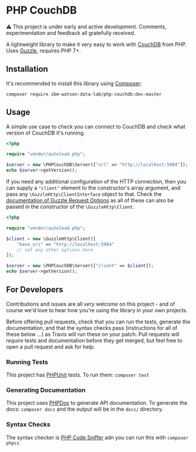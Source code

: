 # PHP CouchDB

:warning: This project is under early and active development.  Comments, experimentation and feedback all gratefully received.

A lightweight library to make it very easy to work with [CouchDB](http://couchdb.apache.org/) from PHP.  Uses [Guzzle](http://docs.guzzlephp.org/en/stable/), requires PHP 7+.

## Installation

It's recommended to install this library using [Composer](https://getcomposer.org/):

```
composer require ibm-watson-data-lab/php-couchdb:dev-master
```

## Usage

A simple use case to check you can connect to CouchDB and check what version of CouchDB it's running.

```php
<?php

require "vendor/autoload.php";

$server = new \PHPCouchDB\Server(["url" => "http://localhost:5984"]);
echo $server->getVersion();
```

If you need any additional configuration of the HTTP connection, then you can supply a `"client"` element to the constructor's array argument, and pass any `\GuzzleHttp\ClientInterface` object to that.  Check the [documentation of Guzzle Request Options](http://docs.guzzlephp.org/en/stable/request-options.html) as all of these can also be passed in the constructor of the `\GuzzleHttp\Client`.

```php
<?php

require "vendor/autoload.php";

$client = new \GuzzleHttp\Client([
    "base_uri" => "http://localhost:5984"
    // set any other options here
]);

$server = new \PHPCouchDB\Server(["client" => $client]);
echo $server->getVersion();
```

## For Developers

Contributions and issues are all _very_ welcome on this project - and of course we'd love to hear how you're using the library in your own projects.

Before offering pull requests, check that you can run the tests, generate the documentation, and that the syntax checks pass (instructions for all of these below ...) as Travis will run these on your patch.  Pull requests will _require_ tests and documentation before they get merged, but feel free to open a pull request and ask for help.

### Running Tests

This project has [PHPUnit](https://phpunit.de/) tests.  To run them: `composer test`

### Generating Documentation

This project uses [PHPDox](http://phpdox.de/) to generate API documentation.  To generate the docs: `composer docs` and the output will be in the `docs/` directory.

### Syntax Checks

The syntax checker is [PHP Code Sniffer](https://github.com/squizlabs/PHP_CodeSniffer) adn you can run this with `composer phpcs`
